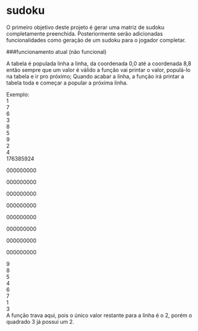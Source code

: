 # sudoku
O primeiro objetivo deste projeto é gerar uma matriz de sudoku completamente preenchida.
Posteriormente serão adicionadas funcionalidades como geração de um sudoku para o jogador completar.

###funcionamento atual (não funcional)

  A tabela é populada linha a linha, da coordenada 0,0 até a coordenada 8,8
  então sempre que um valor é válido a função vai printar o valor, populá-lo na tabela e ir pro próximo;
  Quando acabar a linha, a função irá printar a tabela toda e começar a popular a próxima linha.
  
  Exemplo:<br/>
  1 <br/>
  7 <br/>
  6 <br/>
  3 <br/>
  8 <br/>
  5<br/>
  9<br/>
  2<br/>
  4<br/>
  176385924<br/>
  
  000000000 <br/>
  
  000000000<br/>
  
  000000000<br/>
  
  000000000<br/>
  
  000000000<br/>
  
  000000000<br/>
  
  000000000<br/>
  
  000000000<br/>
  
  9<br/>
  8<br/>
  5<br/>
  4<br/>
  6<br/>
  7<br/>
  1<br/>
  3<br/>
  A função trava aqui, pois o único valor restante para a linha é o 2, porém o quadrado 3 já possui um 2.
